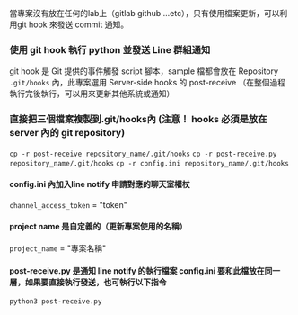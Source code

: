 當專案沒有放在任何的lab上（gitlab github ...etc），只有使用檔案更新，可以利用git hook 來發送 commit 通知。


### 使用 git hook 執行 python 並發送 Line 群組通知
git hook 是 Git 提供的事件觸發 script 腳本，sample 檔都會放在 Repository `.git/hooks` 內，此專案選用 Server-side hooks 的 post-receive （在整個過程執行完後執行，可以用來更新其他系統或通知）

### 直接把三個檔案複製到.git/hooks內 (注意！ hooks 必須是放在 server 內的 git repository)
`cp -r post-receive repository_name/.git/hooks`
`cp -r post-receive.py repository_name/.git/hooks`
`cp -r config.ini repository_name/.git/hooks`

#### config.ini 內加入line notify 申請對應的聊天室權杖
`channel_access_token` = "token"

#### project name 是自定義的（更新專案使用的名稱）
`project_name` = "專案名稱"

#### post-receive.py 是通知 line notify 的執行檔案 config.ini 要和此檔放在同一層，如果要直接執行發送，也可執行以下指令
`python3 post-receive.py`